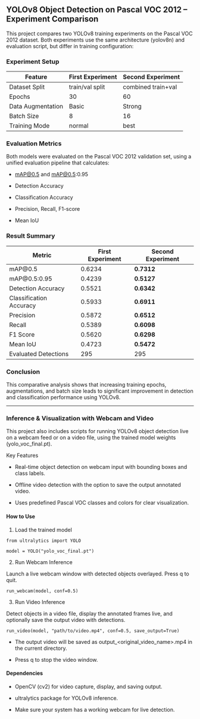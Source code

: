 ## YOLOv8 Object Detection on Pascal VOC 2012 – Experiment Comparison

This project compares two YOLOv8 training experiments on the Pascal VOC 2012 dataset. Both experiments use the same architecture (yolov8n) and evaluation script, but differ in training configuration:

### Experiment Setup
| Feature           | First Experiment  | Second Experiment |
| ----------------- | ----------------- | ----------------- |
| Dataset Split     | train/val split   | combined train+val |
| Epochs            | 30                | 60                |
| Data Augmentation | Basic             | Strong            |
| Batch Size        | 8                 | 16                |
| Training Mode     | normal            | best              |

### Evaluation Metrics
Both models were evaluated on the Pascal VOC 2012 validation set, using a unified evaluation pipeline that calculates:

* mAP@0.5 and mAP@0.5:0.95

* Detection Accuracy

* Classification Accuracy

* Precision, Recall, F1-score

* Mean IoU


### Result Summary
| Metric                  | First Experiment | Second Experiment |
| ----------------------- | ---------------- | ----------------- |
| mAP\@0.5                | 0.6234           | **0.7312**        |
| mAP\@0.5:0.95           | 0.4239           | **0.5127**        |
| Detection Accuracy      | 0.5521           | **0.6342**        |
| Classification Accuracy | 0.5933           | **0.6911**        |
| Precision               | 0.5872           | **0.6512**        |
| Recall                  | 0.5389           | **0.6098**        |
| F1 Score                | 0.5620           | **0.6298**        |
| Mean IoU                | 0.4723           | **0.5472**        |
| Evaluated Detections    | 295              | 295               |


### Conclusion
This comparative analysis shows that increasing training epochs, augmentations, and batch size leads to significant improvement in detection and classification performance using YOLOv8.
___

### Inference & Visualization with Webcam and Video

This project also includes scripts for running YOLOv8 object detection live on a webcam feed or on a video file, using the trained model weights (yolo_voc_final.pt).

Key Features
* Real-time object detection on webcam input with bounding boxes and class labels.

* Offline video detection with the option to save the output annotated video.

* Uses predefined Pascal VOC classes and colors for clear visualization.


#### How to Use
1. Load the trained model
```
from ultralytics import YOLO

model = YOLO("yolo_voc_final.pt")
```

2. Run Webcam Inference

Launch a live webcam window with detected objects overlayed. Press q to quit.
```
run_webcam(model, conf=0.5)
```

3. Run Video Inference

Detect objects in a video file, display the annotated frames live, and optionally save the output video with detections.

```
run_video(model, "path/to/video.mp4", conf=0.5, save_output=True)
```
* The output video will be saved as output_<original_video_name>.mp4 in the current directory.

* Press q to stop the video window.

#### Dependencies
* OpenCV (cv2) for video capture, display, and saving output.

* ultralytics package for YOLOv8 inference.

* Make sure your system has a working webcam for live detection.